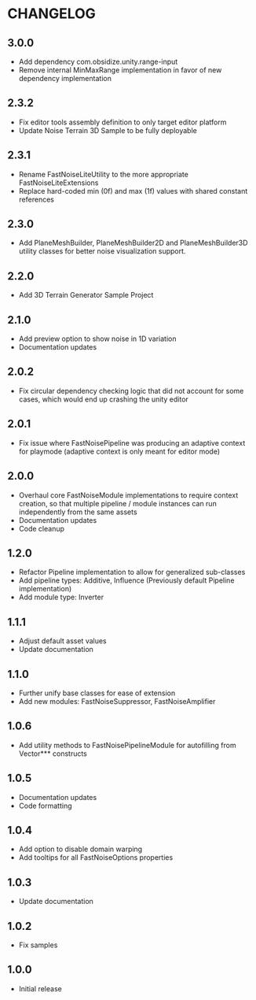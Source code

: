 # CHANGELOG

## 3.0.0

- Add dependency com.obsidize.unity.range-input
- Remove internal MinMaxRange implementation in favor of new dependency implementation

## 2.3.2

- Fix editor tools assembly definition to only target editor platform
- Update Noise Terrain 3D Sample to be fully deployable

## 2.3.1

- Rename FastNoiseLiteUtility to the more appropriate FastNoiseLiteExtensions
- Replace hard-coded min (0f) and max (1f) values with shared constant references

## 2.3.0

- Add PlaneMeshBuilder, PlaneMeshBuilder2D and PlaneMeshBuilder3D utility classes for better noise visualization support.

## 2.2.0

- Add 3D Terrain Generator Sample Project

## 2.1.0

- Add preview option to show noise in 1D variation
- Documentation updates

## 2.0.2

- Fix circular dependency checking logic that did not account for some cases, which would end up crashing the unity editor

## 2.0.1

- Fix issue where FastNoisePipeline was producing an adaptive context for playmode (adaptive context is only meant for editor mode)

## 2.0.0

- Overhaul core FastNoiseModule implementations to require context creation, so that multiple pipeline / module instances can run independently from the same assets
- Documentation updates
- Code cleanup

## 1.2.0

- Refactor Pipeline implementation to allow for generalized sub-classes
- Add pipeline types: Additive, Influence (Previously default Pipeline implementation)
- Add module type: Inverter

## 1.1.1

- Adjust default asset values
- Update documentation

## 1.1.0

- Further unify base classes for ease of extension
- Add new modules: FastNoiseSuppressor, FastNoiseAmplifier

## 1.0.6

- Add utility methods to FastNoisePipelineModule for autofilling from Vector*** constructs

## 1.0.5

- Documentation updates
- Code formatting

## 1.0.4

- Add option to disable domain warping
- Add tooltips for all FastNoiseOptions properties

## 1.0.3

- Update documentation

## 1.0.2

- Fix samples

## 1.0.0

- Initial release